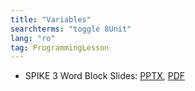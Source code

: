 ```yaml
---
title: "Variables"
searchterms: "toggle 8Unit"
lang: "ro"
tag: ProgrammingLesson
---
```

 <ul>
 <li class="ng-binding">SPIKE 3 Word Block Slides:
 <a href="ProgrammingLessons/SP3Variables(rom).pptx">PPTX</a>,
 <a href="ProgrammingLessons/SP3Variables(rom).pdf">PDF</a>
 </li>
 </ul>
